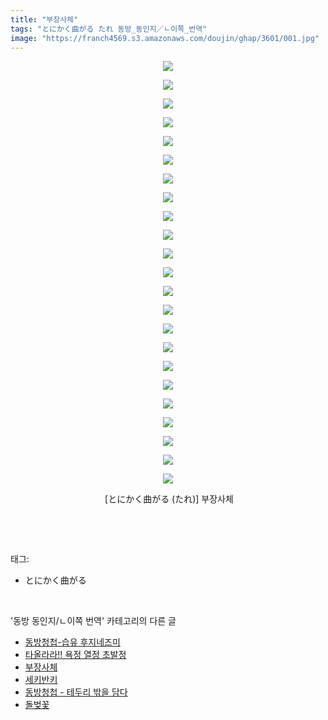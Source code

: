 ```yaml
---
title: "부장사체"
tags: "とにかく曲がる たれ 동방_동인지／ㄴ이쪽_번역"
image: "https://franch4569.s3.amazonaws.com/doujin/ghap/3601/001.jpg"
---
```

<div class="article">
<p style="text-align: center; clear: none; float: none;"><img src="{{ site.imgserver2 }}/ghap/3601/001.jpg"/></p>
<p style="text-align: center; clear: none; float: none;"><img src="{{ site.imgserver2 }}/ghap/3601/002.jpg"/></p>
<p style="text-align: center; clear: none; float: none;"><img src="{{ site.imgserver2 }}/ghap/3601/003.jpg"/></p>
<p style="text-align: center; clear: none; float: none;"><img src="{{ site.imgserver2 }}/ghap/3601/004.jpg"/></p>
<p style="text-align: center; clear: none; float: none;"><img src="{{ site.imgserver2 }}/ghap/3601/005.jpg"/></p>
<p style="text-align: center; clear: none; float: none;"><img src="{{ site.imgserver2 }}/ghap/3601/006.jpg"/></p>
<p style="text-align: center; clear: none; float: none;"><img src="{{ site.imgserver2 }}/ghap/3601/007.jpg"/></p>
<p style="text-align: center; clear: none; float: none;"><img src="{{ site.imgserver2 }}/ghap/3601/008.jpg"/></p>
<p style="text-align: center; clear: none; float: none;"><img src="{{ site.imgserver2 }}/ghap/3601/009.jpg"/></p>
<p style="text-align: center; clear: none; float: none;"><img src="{{ site.imgserver2 }}/ghap/3601/010.jpg"/></p>
<p style="text-align: center; clear: none; float: none;"><img src="{{ site.imgserver2 }}/ghap/3601/011.jpg"/></p>
<p style="text-align: center; clear: none; float: none;"><img src="{{ site.imgserver2 }}/ghap/3601/012.jpg"/></p>
<p style="text-align: center; clear: none; float: none;"><img src="{{ site.imgserver2 }}/ghap/3601/013.jpg"/></p>
<p style="text-align: center; clear: none; float: none;"><img src="{{ site.imgserver2 }}/ghap/3601/014.jpg"/></p>
<p style="text-align: center; clear: none; float: none;"><img src="{{ site.imgserver2 }}/ghap/3601/015.jpg"/></p>
<p style="text-align: center; clear: none; float: none;"><img src="{{ site.imgserver2 }}/ghap/3601/016.jpg"/></p>
<p style="text-align: center; clear: none; float: none;"><img src="{{ site.imgserver2 }}/ghap/3601/017.jpg"/></p>
<p style="text-align: center; clear: none; float: none;"><img src="{{ site.imgserver2 }}/ghap/3601/018.jpg"/></p>
<p style="text-align: center; clear: none; float: none;"><img src="{{ site.imgserver2 }}/ghap/3601/019.jpg"/></p>
<p style="text-align: center; clear: none; float: none;"><img src="{{ site.imgserver2 }}/ghap/3601/020.jpg"/></p>
<p style="text-align: center; clear: none; float: none;"><img src="{{ site.imgserver2 }}/ghap/3601/021.jpg"/></p>
<p style="text-align: center; clear: none; float: none;"><img src="{{ site.imgserver2 }}/ghap/3601/022.jpg"/></p>
<p style="text-align: center; clear: none; float: none;"><img src="{{ site.imgserver2 }}/ghap/3601/023.jpg"/></p>
<p style="text-align: center; clear: none; float: none;"> [とにかく曲がる (たれ)] 부장사체</p>
<p><br/></p>
</div><br/>
<div class="tagTrail">
<p>태그: </p>
<ul>
<li>とにかく曲がる</li>
</ul>
</div><br/>
<div class="another">
<p>'동방 동인지/ㄴ이쪽 번역' 카테고리의 다른 글</p>
<ul>
<li><a href="/ghap_3603">동방청첩-습유 후지네즈미</a></li>
<li><a href="/ghap_3602">타올라라!! 욕정 열정 초발정</a></li>
<li><a href="/ghap_3601">부장사체</a></li>
<li><a href="/ghap_3600">세키반키</a></li>
<li><a href="/ghap_3598">동방청첩 - 테두리 밖을 담다</a></li>
<li><a href="/ghap_3595">돌벚꽃</a></li>
</ul>
</div><br/>
<div class="cb_module cb_fluid">
<div class="cb_wrt cb_profile">
</div><!-- commentList close -->
</div><br/>
